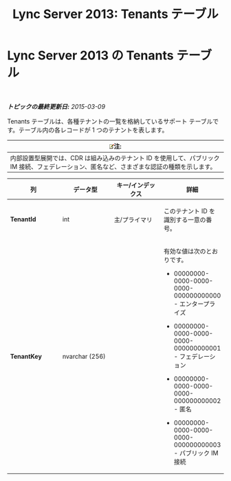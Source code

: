 ﻿---
title: 'Lync Server 2013: Tenants テーブル'
TOCTitle: Tenants テーブル
ms:assetid: c1b070c1-2c59-4ca9-910b-43f673f97fda
ms:mtpsurl: https://technet.microsoft.com/ja-jp/library/Gg412950(v=OCS.15)
ms:contentKeyID: 48273488
ms.date: 05/19/2016
mtps_version: v=OCS.15
ms.translationtype: HT
---

# Lync Server 2013 の Tenants テーブル

 

_**トピックの最終更新日:** 2015-03-09_

Tenants テーブルは、各種テナントの一覧を格納しているサポート テーブルです。テーブル内の各レコードが 1 つのテナントを表します。

<table>
<thead>
<tr class="header">
<th><img src="images/Gg412781.note(OCS.15).gif" title="note" alt="note" />注:</th>
</tr>
</thead>
<tbody>
<tr class="odd">
<td>内部設置型展開では、CDR は組み込みのテナント ID を使用して、パブリック IM 接続、フェデレーション、匿名など、さまざまな認証の種類を示します。</td>
</tr>
</tbody>
</table>



<table>
<colgroup>
<col style="width: 25%" />
<col style="width: 25%" />
<col style="width: 25%" />
<col style="width: 25%" />
</colgroup>
<thead>
<tr class="header">
<th>列</th>
<th>データ型</th>
<th>キー/インデックス</th>
<th>詳細</th>
</tr>
</thead>
<tbody>
<tr class="odd">
<td><p><strong>TenantId</strong></p></td>
<td><p>int</p></td>
<td><p>主/プライマリ</p></td>
<td><p>このテナント ID を識別する一意の番号。</p></td>
</tr>
<tr class="even">
<td><p><strong>TenantKey</strong></p></td>
<td><p>nvarchar (256)</p></td>
<td><p></p></td>
<td><p>有効な値は次のとおりです。</p>
<ul>
<li><p>00000000-0000-0000-0000-000000000000 - エンタープライズ</p></li>
<li><p>00000000-0000-0000-0000-000000000001 - フェデレーション</p></li>
<li><p>00000000-0000-0000-0000-000000000002 - 匿名</p></li>
<li><p>00000000-0000-0000-0000-000000000003 - パブリック IM 接続</p></li>
</ul></td>
</tr>
</tbody>
</table>

